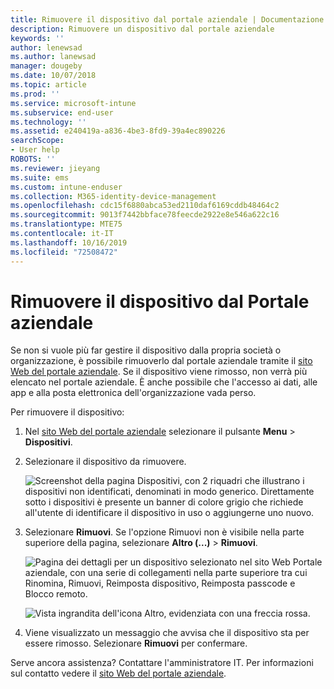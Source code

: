 ```yaml
---
title: Rimuovere il dispositivo dal portale aziendale | Documentazione Microsoft
description: Rimuovere un dispositivo dal portale aziendale
keywords: ''
author: lenewsad
ms.author: lanewsad
manager: dougeby
ms.date: 10/07/2018
ms.topic: article
ms.prod: ''
ms.service: microsoft-intune
ms.subservice: end-user
ms.technology: ''
ms.assetid: e240419a-a836-4be3-8fd9-39a4ec890226
searchScope:
- User help
ROBOTS: ''
ms.reviewer: jieyang
ms.suite: ems
ms.custom: intune-enduser
ms.collection: M365-identity-device-management
ms.openlocfilehash: cdc15f6880abca53ed2110daf6169cddb48464c2
ms.sourcegitcommit: 9013f7442bbface78feecde2922e8e546a622c16
ms.translationtype: MTE75
ms.contentlocale: it-IT
ms.lasthandoff: 10/16/2019
ms.locfileid: "72508472"
---
```

# <a name="remove-your-device-from-the-company-portal"></a>Rimuovere il dispositivo dal Portale aziendale

Se non si vuole più far gestire il dispositivo dalla propria società o organizzazione, è possibile rimuoverlo dal portale aziendale tramite il [sito Web del portale aziendale](https://go.microsoft.com/fwlink/?linkid=2010980). Se il dispositivo viene rimosso, non verrà più elencato nel portale aziendale. È anche possibile che l'accesso ai dati, alle app e alla posta elettronica dell'organizzazione vada perso.

Per rimuovere il dispositivo:

1. Nel [sito Web del portale aziendale](https://portal.manage.microsoft.com) selezionare il pulsante __Menu__ > __Dispositivi__.  

2. Selezionare il dispositivo da rimuovere.  

    ![Screenshot della pagina Dispositivi, con 2 riquadri che illustrano i dispositivi non identificati, denominati in modo generico. Direttamente sotto i dispositivi è presente un banner di colore grigio che richiede all'utente di identificare il dispositivo in uso o aggiungerne uno nuovo.](./media/rename-reset-device-step2-1808.png) 

3. Selezionare **Rimuovi**. Se l'opzione Rimuovi non è visibile nella parte superiore della pagina, selezionare **Altro (...)**  > **Rimuovi**.  

   ![Pagina dei dettagli per un dispositivo selezionato nel sito Web Portale aziendale, con una serie di collegamenti nella parte superiore tra cui Rinomina, Rimuovi, Reimposta dispositivo, Reimposta passcode e Blocco remoto. ](./media/rename-reset-device-1808.png)  
  

    ![Vista ingrandita dell'icona Altro, evidenziata con una freccia rossa.](./media/rename-reset-device-step3-more-1808.png)   

4. Viene visualizzato un messaggio che avvisa che il dispositivo sta per essere rimosso. Selezionare **Rimuovi** per confermare.  

Serve ancora assistenza? Contattare l'amministratore IT. Per informazioni sul contatto vedere il [sito Web del portale aziendale](https://go.microsoft.com/fwlink/?linkid=2010980).
